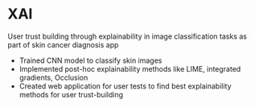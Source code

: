 # XAI
User trust building through explainability in image classification tasks as part of skin cancer diagnosis app 
* Trained CNN model to classify skin images
* Implemented post-hoc explainability methods like LIME, integrated gradients, Occlusion
* Created web application for user tests to find best explainability methods for user trust-building
